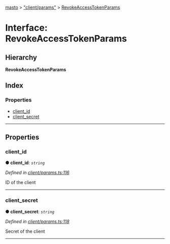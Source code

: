 [masto](../README.md) > ["client/params"](../modules/_client_params_.md) > [RevokeAccessTokenParams](../interfaces/_client_params_.revokeaccesstokenparams.md)

# Interface: RevokeAccessTokenParams

## Hierarchy

**RevokeAccessTokenParams**

## Index

### Properties

* [client_id](_client_params_.revokeaccesstokenparams.md#client_id)
* [client_secret](_client_params_.revokeaccesstokenparams.md#client_secret)

---

## Properties

<a id="client_id"></a>

###  client_id

**● client_id**: *`string`*

*Defined in [client/params.ts:116](https://github.com/neet/masto.js/blob/b4e0b0f/src/client/params.ts#L116)*

ID of the client

___
<a id="client_secret"></a>

###  client_secret

**● client_secret**: *`string`*

*Defined in [client/params.ts:118](https://github.com/neet/masto.js/blob/b4e0b0f/src/client/params.ts#L118)*

Secret of the client

___

